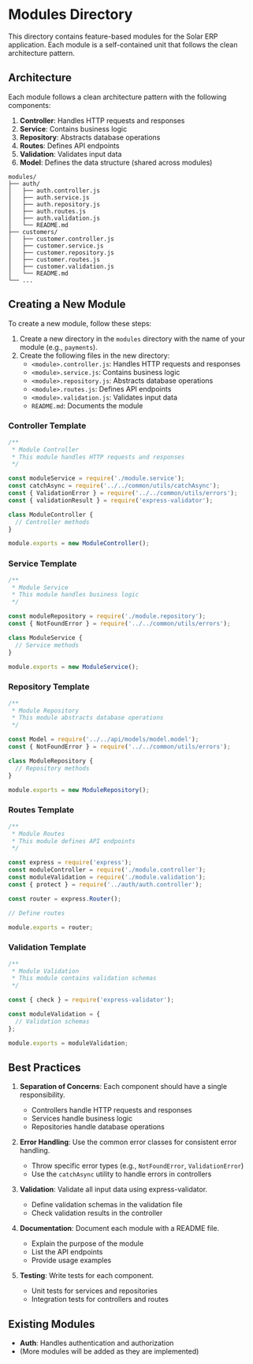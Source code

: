 # Modules Directory

This directory contains feature-based modules for the Solar ERP application. Each module is a self-contained unit that follows the clean architecture pattern.

## Architecture

Each module follows a clean architecture pattern with the following components:

1. **Controller**: Handles HTTP requests and responses
2. **Service**: Contains business logic
3. **Repository**: Abstracts database operations
4. **Routes**: Defines API endpoints
5. **Validation**: Validates input data
6. **Model**: Defines the data structure (shared across modules)

```
modules/
├── auth/
│   ├── auth.controller.js
│   ├── auth.service.js
│   ├── auth.repository.js
│   ├── auth.routes.js
│   ├── auth.validation.js
│   └── README.md
├── customers/
│   ├── customer.controller.js
│   ├── customer.service.js
│   ├── customer.repository.js
│   ├── customer.routes.js
│   ├── customer.validation.js
│   └── README.md
└── ...
```

## Creating a New Module

To create a new module, follow these steps:

1. Create a new directory in the `modules` directory with the name of your module (e.g., `payments`).
2. Create the following files in the new directory:
   - `<module>.controller.js`: Handles HTTP requests and responses
   - `<module>.service.js`: Contains business logic
   - `<module>.repository.js`: Abstracts database operations
   - `<module>.routes.js`: Defines API endpoints
   - `<module>.validation.js`: Validates input data
   - `README.md`: Documents the module

### Controller Template

```javascript
/**
 * Module Controller
 * This module handles HTTP requests and responses
 */

const moduleService = require('./module.service');
const catchAsync = require('../../common/utils/catchAsync');
const { ValidationError } = require('../../common/utils/errors');
const { validationResult } = require('express-validator');

class ModuleController {
  // Controller methods
}

module.exports = new ModuleController();
```

### Service Template

```javascript
/**
 * Module Service
 * This module handles business logic
 */

const moduleRepository = require('./module.repository');
const { NotFoundError } = require('../../common/utils/errors');

class ModuleService {
  // Service methods
}

module.exports = new ModuleService();
```

### Repository Template

```javascript
/**
 * Module Repository
 * This module abstracts database operations
 */

const Model = require('../../api/models/model.model');
const { NotFoundError } = require('../../common/utils/errors');

class ModuleRepository {
  // Repository methods
}

module.exports = new ModuleRepository();
```

### Routes Template

```javascript
/**
 * Module Routes
 * This module defines API endpoints
 */

const express = require('express');
const moduleController = require('./module.controller');
const moduleValidation = require('./module.validation');
const { protect } = require('../auth/auth.controller');

const router = express.Router();

// Define routes

module.exports = router;
```

### Validation Template

```javascript
/**
 * Module Validation
 * This module contains validation schemas
 */

const { check } = require('express-validator');

const moduleValidation = {
  // Validation schemas
};

module.exports = moduleValidation;
```

## Best Practices

1. **Separation of Concerns**: Each component should have a single responsibility.
   - Controllers handle HTTP requests and responses
   - Services handle business logic
   - Repositories handle database operations

2. **Error Handling**: Use the common error classes for consistent error handling.
   - Throw specific error types (e.g., `NotFoundError`, `ValidationError`)
   - Use the `catchAsync` utility to handle errors in controllers

3. **Validation**: Validate all input data using express-validator.
   - Define validation schemas in the validation file
   - Check validation results in the controller

4. **Documentation**: Document each module with a README file.
   - Explain the purpose of the module
   - List the API endpoints
   - Provide usage examples

5. **Testing**: Write tests for each component.
   - Unit tests for services and repositories
   - Integration tests for controllers and routes

## Existing Modules

- **Auth**: Handles authentication and authorization
- (More modules will be added as they are implemented)